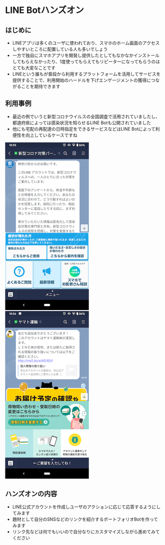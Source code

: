 # LINE Botハンズオン

## はじめに

- LINEアプリは多くのユーザに使われており、スマホのホーム画面のアクセスしやすいところに配置している人も多いでしょう
- 一方で独自にスマホアプリを開発し提供したとしてもなかなかインストールしてもらえなかったり、1度使ってもらえてもリピーターになってもらうのはとても大変なことです
- LINEという誰もが普段から利用するプラットフォームを活用してサービスを提供することで、利用開始のハードルを下げエンゲージメントの獲得につながることを期待できます

## 利用事例

- 最近の例でいうと新型コロナウイルスの全国調査で活用されていましたし、都道府県によっては感染状況を知らせるLINE Botも公開されていました
- 他にも宅配の再配達の日時指定をできるサービスなどはLINE Botによって利便性を向上しているケースですね

![神奈川県](/images/0-1.png)![クロネコヤマト](/images/0-2.png)

## ハンズオンの内容

- LINE公式アカウントを作成しユーザのアクションに応じて応答するようにしてみます
- 題材として自分のSNSなどのリンクを紹介するポートフォリオBotを作ってみます
- リンク先などは何でもいいので自分なりにカスタマイズしながら進めてみてください
